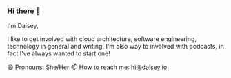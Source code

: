 ### Hi there 👋

I'm Daisey,

I like to get involved with cloud architecture, software engineering, technology in general and writing. I'm also way to involved with podcasts, in fact I've always wanted to start one!

😄 Pronouns: She/Her
📫 How to reach me: hi@daisey.io

<!--
**daiseybtw/daiseybtw** is a ✨ _special_ ✨ repository because its `README.md` (this file) appears on your GitHub profile.

Here are some ideas to get you started:

- 🔭 I’m currently working on ...
- 🌱 I’m currently learning ...
- 👯 I’m looking to collaborate on ...
- 🤔 I’m looking for help with ...
- 💬 Ask me about ...
- 📫 How to reach me: ...
- 😄 Pronouns: ...
- ⚡ Fun fact: ...
-->
